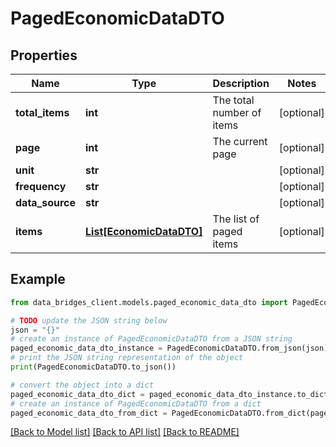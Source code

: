 # PagedEconomicDataDTO


## Properties

Name | Type | Description | Notes
------------ | ------------- | ------------- | -------------
**total_items** | **int** | The total number of items | [optional] 
**page** | **int** | The current page | [optional] 
**unit** | **str** |  | [optional] 
**frequency** | **str** |  | [optional] 
**data_source** | **str** |  | [optional] 
**items** | [**List[EconomicDataDTO]**](EconomicDataDTO.md) | The list of paged items | [optional] 

## Example

```python
from data_bridges_client.models.paged_economic_data_dto import PagedEconomicDataDTO

# TODO update the JSON string below
json = "{}"
# create an instance of PagedEconomicDataDTO from a JSON string
paged_economic_data_dto_instance = PagedEconomicDataDTO.from_json(json)
# print the JSON string representation of the object
print(PagedEconomicDataDTO.to_json())

# convert the object into a dict
paged_economic_data_dto_dict = paged_economic_data_dto_instance.to_dict()
# create an instance of PagedEconomicDataDTO from a dict
paged_economic_data_dto_from_dict = PagedEconomicDataDTO.from_dict(paged_economic_data_dto_dict)
```
[[Back to Model list]](../README.md#documentation-for-models) [[Back to API list]](../README.md#documentation-for-api-endpoints) [[Back to README]](../README.md)


